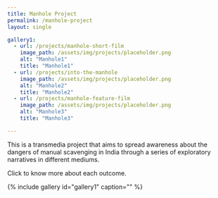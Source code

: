 ```yaml
---
title: Manhole Project
permalink: /manhole-project
layout: single

gallery1:
  - url: /projects/manhole-short-film
    image_path: /assets/img/projects/placeholder.png
    alt: "Manhole1"
    title: "Manhole1"
  - url: /projects/into-the-manhole
    image_path: /assets/img/projects/placeholder.png
    alt: "Manhole2"
    title: "Manhole2"
  - url: /projects/manhole-feature-film
    image_path: /assets/img/projects/placeholder.png
    alt: "Manhole3"
    title: "Manhole3"

---
```


This is a transmedia project that aims to spread awareness about the dangers of manual scavenging in India through a series of exploratory narratives in different mediums.

Click to know more about each outcome.

{% include gallery id="gallery1" caption="" %}

